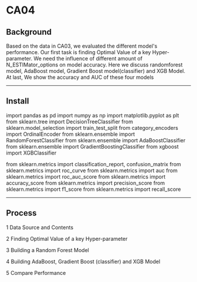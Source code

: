 # CA04


## Background

Based on the data in CA03, we evaluated the different model's performance. Our first task is finding Optimal Value of a key Hyper-parameter. We need the influence of different amount of N_ESTIMator_options on model accuracy. Here we discuss randomforest model, AdaBoost model, Gradient Boost model(classifier) and XGB Model. At last, We show the accuracy and AUC of these four models


---------------------------------------------------------------------------------------

## Install
import pandas as pd
import numpy as np
import matplotlib.pyplot as plt
from sklearn.tree import DecisionTreeClassifier
from sklearn.model_selection import train_test_split
from category_encoders import OrdinalEncoder
from sklearn.ensemble import RandomForestClassifier
from sklearn.ensemble import AdaBoostClassifier
from sklearn.ensemble import GradientBoostingClassifier
from xgboost import XGBClassifier

from sklearn.metrics import classification_report, confusion_matrix
from sklearn.metrics import roc_curve
from sklearn.metrics import auc
from sklearn.metrics import roc_auc_score
from sklearn.metrics import accuracy_score
from sklearn.metrics import precision_score
from sklearn.metrics import f1_score
from sklearn.metrics import recall_score



---------------------------------------------------------------------------------------
## Process
1 Data Source and Contents

2 Finding Optimal Value of a key Hyper-parameter

3 Building a Random Forest Model

4 Building AdaBoost, Gradient Boost (classifier) and XGB Model

5 Compare Performance
